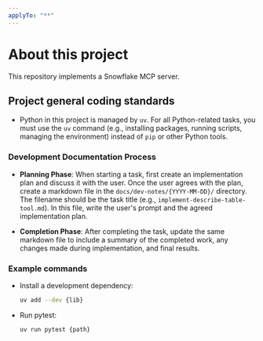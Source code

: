 ```yaml
---
applyTo: "**"
---
```


# About this project

This repository implements a Snowflake MCP server.

## Project general coding standards

- Python in this project is managed by `uv`. For all Python-related tasks, you must use the `uv` command (e.g., installing packages, running scripts, managing the environment) instead of `pip` or other Python tools.


### Development Documentation Process

- **Planning Phase**: When starting a task, first create an implementation plan and discuss it with the user. Once the user agrees with the plan, create a markdown file in the `docs/dev-notes/{YYYY-MM-DD}/` directory. The filename should be the task title (e.g., `implement-describe-table-tool.md`). In this file, write the user's prompt and the agreed implementation plan.

- **Completion Phase**: After completing the task, update the same markdown file to include a summary of the completed work, any changes made during implementation, and final results.

### Example commands

- Install a development dependency:
  ```sh
  uv add --dev {lib}
  ```
- Run pytest:
  ```sh
  uv run pytest {path}
  ```
